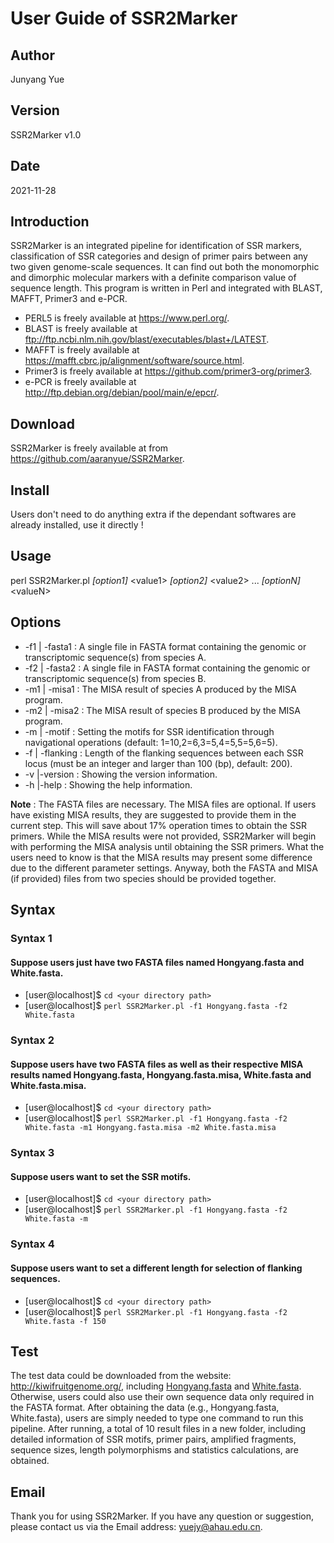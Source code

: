 # User Guide of SSR2Marker #

## Author ##
Junyang Yue

## Version ##
SSR2Marker v1.0

## Date ##
2021-11-28

## Introduction ##
SSR2Marker is an integrated pipeline for identification of SSR markers, classification
of SSR categories and design of primer pairs between any two given genome-scale 
sequences. It can find out both the monomorphic and dimorphic molecular markers with a 
definite comparison value of sequence length. This program is written in Perl and 
integrated with BLAST, MAFFT, Primer3 and e-PCR.

+ PERL5 is freely available at https://www.perl.org/.
+ BLAST is freely available at ftp://ftp.ncbi.nlm.nih.gov/blast/executables/blast+/LATEST.
+ MAFFT is freely available at https://mafft.cbrc.jp/alignment/software/source.html.
+ Primer3 is freely available at https://github.com/primer3-org/primer3.
+ e-PCR is freely available at http://ftp.debian.org/debian/pool/main/e/epcr/.

## Download ##

SSR2Marker is freely available at from https://github.com/aaranyue/SSR2Marker.

## Install ##

Users don't need to do anything extra if the dependant softwares are already installed,
use it directly !

## Usage ##

perl SSR2Marker.pl _[option1]_ \<value1\> _[option2]_ \<value2\> ... _[optionN]_ \<valueN\>

## Options ##

+ -f1 | -fasta1     <str> : A single file in FASTA format containing the genomic or transcriptomic sequence(s) from species A.
+ -f2 | -fasta2     <str> : A single file in FASTA format containing the genomic or transcriptomic sequence(s) from species B.
+ -m1 | -misa1      <str> : The MISA result of species A produced by the MISA program.
+ -m2 | -misa2      <str> : The MISA result of species B produced by the MISA program.
+ -m  | -motif      <str> : Setting the motifs for SSR identification through navigational operations (default: 1=10,2=6,3=5,4=5,5=5,6=5).
+ -f  | -flanking   <int> : Length of the flanking sequences between each SSR locus (must be an integer and larger than 100 (bp), default: 200).
+ -v  |-version           : Showing the version information.
+ -h  |-help              : Showing the help information.

**Note** : The FASTA files are necessary. The MISA files are optional. If users have existing MISA results, they are suggested to provide them in the current step. This will save about 17% operation times to obtain the SSR primers. While the MISA results were not provided, SSR2Marker will begin with performing the MISA analysis until obtaining the SSR primers. What the users need to know is that the MISA results may present some difference due to the different parameter settings. Anyway, both the FASTA and MISA (if provided) files from two species should be provided together.

## Syntax ##

### Syntax 1 ###

#### Suppose users just have two FASTA files named Hongyang.fasta and White.fasta. ####

+ [user@localhost]$ `cd <your directory path>`
+ [user@localhost]$ `perl SSR2Marker.pl -f1 Hongyang.fasta -f2 White.fasta`

### Syntax 2 ###

#### Suppose users have two FASTA files as well as their respective MISA results named Hongyang.fasta, Hongyang.fasta.misa, White.fasta and White.fasta.misa. ####

+ [user@localhost]$ `cd <your directory path>`
+ [user@localhost]$ `perl SSR2Marker.pl -f1 Hongyang.fasta -f2 White.fasta -m1 Hongyang.fasta.misa -m2 White.fasta.misa`

### Syntax 3 ###

#### Suppose users want to set the SSR motifs. ####

+ [user@localhost]$ `cd <your directory path>`
+ [user@localhost]$ `perl SSR2Marker.pl -f1 Hongyang.fasta -f2 White.fasta -m`

### Syntax 4 ###

#### Suppose users want to set a different length for selection of flanking sequences. ####

+ [user@localhost]$ `cd <your directory path>`
+ [user@localhost]$ `perl SSR2Marker.pl -f1 Hongyang.fasta -f2 White.fasta -f 150`

## Test ##

The test data could be downloaded from the website: http://kiwifruitgenome.org/,
including [Hongyang.fasta](http://kiwifruitgenome.org/ftp/A_chinensis/Hongyang/v2.0/Hongyang_genome_v2.0.fa.gz) and [White.fasta](http://kiwifruitgenome.org/ftp/A_eriantha/White/v1.0/White_genome_v1.0.fasta.gz). Otherwise, users could also use their own
sequence data only required in the FASTA format. After obtaining the data (e.g.,
Hongyang.fasta, White.fasta), users are simply needed to type one command to run this
pipeline. After running, a total of 10 result files in a new folder, including detailed
information of SSR motifs, primer pairs, amplified fragments, sequence sizes, length
polymorphisms and statistics calculations, are obtained.

## Email ##

Thank you for using SSR2Marker. If you have any question or suggestion, please contact
us via the Email address: yuejy@ahau.edu.cn.
